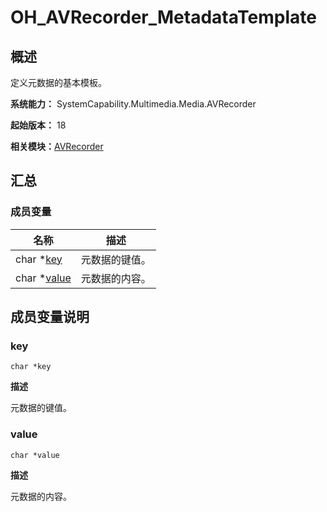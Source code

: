 # OH_AVRecorder_MetadataTemplate


## 概述

定义元数据的基本模板。

**系统能力：** SystemCapability.Multimedia.Media.AVRecorder

**起始版本：** 18

**相关模块：**[AVRecorder](_a_v_recorder.md)


## 汇总


### 成员变量

| 名称 | 描述 | 
| -------- | -------- |
| char \*[key](#key) | 元数据的键值。 | 
| char \*[value](#value) | 元数据的内容。 | 


## 成员变量说明


### key

```
char *key
```

**描述**

元数据的键值。


### value

```
char *value
```

**描述**

元数据的内容。
